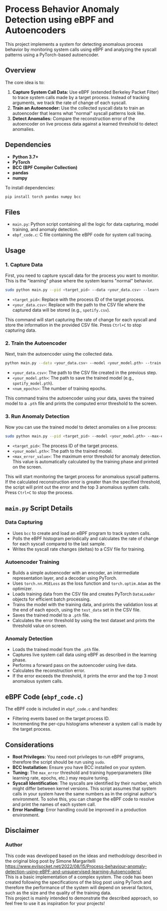 # Process Behavior Anomaly Detection using eBPF and Autoencoders

This project implements a system for detecting anomalous process behavior by monitoring system calls using eBPF and analyzing the syscall patterns using a PyTorch-based autoencoder.

## Overview

The core idea is to:

1.  **Capture System Call Data:** Use eBPF (extended Berkeley Packet Filter) to trace system calls made by a target process. Instead of tracking arguments, we track the rate of change of each syscall.
2.  **Train an Autoencoder:** Use the collected syscall data to train an autoencoder that learns what "normal" syscall patterns look like.
3.  **Detect Anomalies:** Compare the reconstruction error of the autoencoder on live process data against a learned threshold to detect anomalies.

## Dependencies

*   **Python 3.7+**
*   **PyTorch**
*   **BCC (BPF Compiler Collection)**
*   **pandas**
*   **numpy**

To install dependencies:

```bash
pip install torch pandas numpy bcc
```

## Files

*   `main.py`: Python script containing all the logic for data capturing, model training, and anomaly detection.
*   `ebpf_code.c`: C file containing the eBPF code for system call tracing.

## Usage

### 1.  Capture Data

First, you need to capture syscall data for the process you want to monitor. This is the "learning" phase where the system learns "normal" behavior.

```bash
sudo python main.py --pid <target_pid> --data <your_data.csv> --learn
```

*   `<target_pid>`:  Replace with the process ID of the target process.
*   `<your_data.csv>`: Replace with the path to the CSV file where the captured data will be stored (e.g., `spotify.csv`).

This command will start capturing the rate of change for each syscall and store the information in the provided CSV file. Press `Ctrl+C` to stop capturing data.

### 2. Train the Autoencoder

Next, train the autoencoder using the collected data.

```bash
python main.py --data <your_data.csv> --model <your_model.pth> --train --epochs <num_epochs>
```

*   `<your_data.csv>`: The path to the CSV file created in the previous step.
*   `<your_model.pth>`: The path to save the trained model (e.g., `spotify_model.pth`).
*   `<num_epochs>`: The number of training epochs.

This command trains the autoencoder using your data, saves the trained model to a `.pth` file and prints the computed error threshold to the screen.

### 3. Run Anomaly Detection

Now you can use the trained model to detect anomalies on a live process:

```bash
sudo python main.py --pid <target_pid> --model <your_model.pth> --max-error <max_error_value> --run
```

*   `<target_pid>`: The process ID of the target process.
*   `<your_model.pth>`: The path to the trained model.
*   `<max_error_value>`: The maximum error threshold for anomaly detection. This value is automatically calculated by the training phase and printed on the screen.

This will start monitoring the target process for anomalous syscall patterns. If the calculated reconstruction error is greater than the specified threshold, the script will print out the error and the top 3 anomalous system calls. Press `Ctrl+C` to stop the process.

## `main.py` Script Details

### Data Capturing

*   Uses `bcc` to create and load an eBPF program to track system calls.
*   Polls the eBPF histogram periodically and calculates the rate of change for each syscall compared to the last sample.
*   Writes the syscall rate changes (deltas) to a CSV file for training.

### Autoencoder Training

*   Builds a simple autoencoder with an encoder, an intermediate representation layer, and a decoder using PyTorch.
*   Uses `torch.nn.MSELoss` as the loss function and `torch.optim.Adam` as the optimizer.
*   Loads training data from the CSV file and creates PyTorch `DataLoader` objects for efficient batch processing.
*   Trains the model with the training data, and prints the validation loss at the end of each epoch, using the `test_data` set in the CSV file.
*   Saves the trained model to a `.pth` file.
*   Calculates the error threshold by using the test dataset and prints the threshold value on screen.

### Anomaly Detection

*   Loads the trained model from the `.pth` file.
*   Captures live system call data using eBPF as described in the learning phase.
*   Performs a forward pass on the autoencoder using live data.
*   Calculates the reconstruction error.
*   If the error exceeds the threshold, it prints the error and the top 3 most anomalous system calls.

## eBPF Code (`ebpf_code.c`)

The eBPF code is included in `ebpf_code.c` and handles:

*   Filtering events based on the target process ID.
*   Incrementing the per-cpu histograms whenever a system call is made by the target process.

## Considerations

*   **Root Privileges:** You need root privileges to run eBPF programs, therefore the script should be run using `sudo`.
*   **BCC Installation:** Ensure you have BCC installed on your system.
*   **Tuning:** The `max_error` threshold and training hyperparameters (like learning rate, epochs, etc.) may require tuning.
*   **Syscall Identification**:  The syscalls are identified by their number, which might differ between kernel versions. This script assumes that system calls in your system have the same numbers as in the original author's environment. To solve this, you can change the eBPF code to resolve and print the names of each system call.
*   **Error Handling:** Error handling could be improved in a production environment.

## Disclaimer
### Author
This code was developed based on the ideas and methodology described in the original blog post by Simone Margaritelli <https://www.evilsocket.net/2022/08/15/Process-behaviour-anomaly-detection-using-eBPF-and-unsupervised-learning-Autoencoders/>. <br>
This is a basic implementation of a complex system. The code has been created following the specifications of the blog post using PyTorch and therefore the performance of the system will depend on several factors, such as the size and the quality of the training data.<br>
This project is mainly intended to demonstrate the described approach, so feel free to use it as inspiration for your projects!


